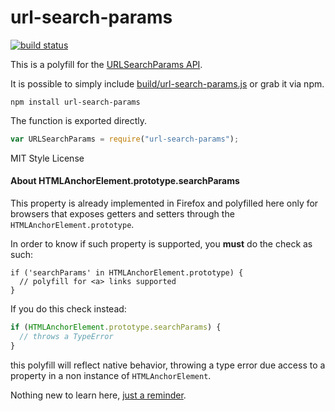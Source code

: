 # url-search-params

[![build status](https://secure.travis-ci.org/WebReflection/url-search-params.svg)](http://travis-ci.org/WebReflection/url-search-params)

This is a polyfill for the [URLSearchParams API](https://developer.mozilla.org/en-US/docs/Web/API/URLSearchParams).

It is possible to simply include [build/url-search-params.js](build/url-search-params.js) or grab it via npm.

```
npm install url-search-params
```

The function is exported directly.

```js
var URLSearchParams = require("url-search-params");
```

MIT Style License

#### About HTMLAnchorElement.prototype.searchParams

This property is already implemented in Firefox and polyfilled here only for browsers that exposes getters and setters
through the `HTMLAnchorElement.prototype`.

In order to know if such property is supported, you **must** do the check as such:

```
if ('searchParams' in HTMLAnchorElement.prototype) {
  // polyfill for <a> links supported
}
```

If you do this check instead:

```js
if (HTMLAnchorElement.prototype.searchParams) {
  // throws a TypeError
}
```

this polyfill will reflect native behavior, throwing a type error due access to a property in a non instance of `HTMLAnchorElement`.

Nothing new to learn here, [just a reminder](http://webreflection.blogspot.co.uk/2011/08/please-stop-reassigning-for-no-reason.html).
